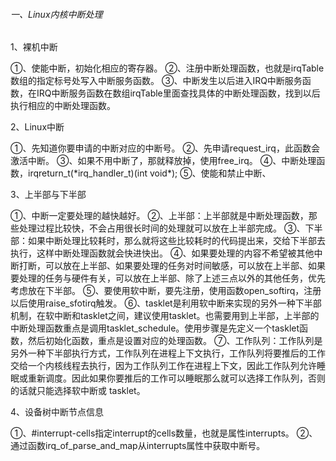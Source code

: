 ###### 一、Linux内核中断处理

1、裸机中断

①、使能中断，初始化相应的寄存器。
②、注册中断处理函数，也就是irqTable数组的指定标号处写入中断服务函数。
③、中断发生以后进入IRQ中断服务函数，在IRQ中断服务函数在数组irqTable里面查找具体的中断处理函数，找到以后执行相应的中断处理函数。

2、Linux中断

①、先知道你要申请的中断对应的中断号。
②、先申请request_irq，此函数会激活中断。
③、如果不用中断了，那就释放掉，使用free_irq。
④、中断处理函数，irqreturn_t(\*irq_handler_t)(int void\*);
⑤、使能和禁止中断、

3、上半部与下半部

①、中断一定要处理的越快越好。
②、上半部：上半部就是中断处理函数，那些处理过程比较快，不会占用很长时间的处理就可以放在上半部完成。
③、下半部：如果中断处理比较耗时，那么就将这些比较耗时的代码提出来，交给下半部去执行，这样中断处理函数就会快进快出。
④、如果要处理的内容不希望被其他中断打断，可以放在上半部、如果要处理的任务对时间敏感，可以放在上半部、如果要处理的任务与硬件有关，可以放在上半部、除了上述三点以外的其他任务，优先考虑放在下半部。
⑤、要使用软中断，要先注册，使用函数open_softirq，注册以后使用raise_sfotirq触发。
⑥、tasklet是利用软中断来实现的另外一种下半部机制，在软中断和tasklet之间，建议使用tasklet。也需要用到上半部，上半部的中断处理函数重点是调用tasklet_schedule。使用步骤是先定义一个tasklet函数，然后初始化函数，重点是设置对应的处理函数。
⑦、工作队列：工作队列是另外一种下半部执行方式，工作队列在进程上下文执行，工作队列将要推后的工作交给一个内核线程去执行，因为工作队列工作在进程上下文，因此工作队列允许睡眠或重新调度。因此如果你要推后的工作可以睡眠那么就可以选择工作队列，否则的话就只能选择软中断或 tasklet。

4、设备树中断节点信息

①、#interrupt-cells指定interrupt的cells数量，也就是属性interrupts。
②、通过函数irq_of_parse_and_map从interrupts属性中获取中断号。
